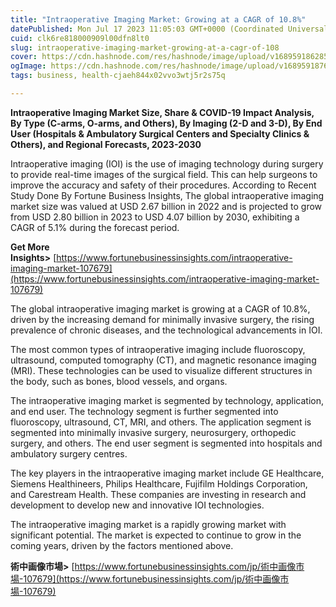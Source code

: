 ```yaml
---
title: "Intraoperative Imaging Market: Growing at a CAGR of 10.8%"
datePublished: Mon Jul 17 2023 11:05:03 GMT+0000 (Coordinated Universal Time)
cuid: clk6re818000909l00dfn8lt0
slug: intraoperative-imaging-market-growing-at-a-cagr-of-108
cover: https://cdn.hashnode.com/res/hashnode/image/upload/v1689591862857/e2d84910-c9c9-41bf-ae85-d4ff3dedcb87.png
ogImage: https://cdn.hashnode.com/res/hashnode/image/upload/v1689591876677/a70c4ac1-a282-42bb-9979-1aae19f2737a.png
tags: business, health-cjaeh844x02vvo3wtj5r2s75q

---
```


**Intraoperative Imaging Market Size, Share & COVID-19 Impact Analysis, By Type (C-arms, O-arms, and Others), By Imaging (2-D and 3-D), By End User (Hospitals & Ambulatory Surgical Centers and Specialty Clinics & Others), and Regional Forecasts, 2023-2030**

Intraoperative imaging (IOI) is the use of imaging technology during surgery to provide real-time images of the surgical field. This can help surgeons to improve the accuracy and safety of their procedures. According to Recent Study Done By Fortune Business Insights, The global intraoperative imaging market size was valued at USD 2.67 billion in 2022 and is projected to grow from USD 2.80 billion in 2023 to USD 4.07 billion by 2030, exhibiting a CAGR of 5.1% during the forecast period.

**Get More Insights&gt;** [https://www.fortunebusinessinsights.com/intraoperative-imaging-market-107679](https://www.fortunebusinessinsights.com/intraoperative-imaging-market-107679)

The global intraoperative imaging market is growing at a CAGR of 10.8%, driven by the increasing demand for minimally invasive surgery, the rising prevalence of chronic diseases, and the technological advancements in IOI.

The most common types of intraoperative imaging include fluoroscopy, ultrasound, computed tomography (CT), and magnetic resonance imaging (MRI). These technologies can be used to visualize different structures in the body, such as bones, blood vessels, and organs.

The intraoperative imaging market is segmented by technology, application, and end user. The technology segment is further segmented into fluoroscopy, ultrasound, CT, MRI, and others. The application segment is segmented into minimally invasive surgery, neurosurgery, orthopedic surgery, and others. The end user segment is segmented into hospitals and ambulatory surgery centres.

The key players in the intraoperative imaging market include GE Healthcare, Siemens Healthineers, Philips Healthcare, Fujifilm Holdings Corporation, and Carestream Health. These companies are investing in research and development to develop new and innovative IOI technologies.

The intraoperative imaging market is a rapidly growing market with significant potential. The market is expected to continue to grow in the coming years, driven by the factors mentioned above.

**術中画像市場&gt;** [https://www.fortunebusinessinsights.com/jp/術中画像市場-107679](https://www.fortunebusinessinsights.com/jp/術中画像市場-107679)